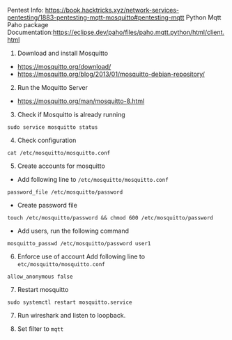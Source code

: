 Pentest Info: https://book.hacktricks.xyz/network-services-pentesting/1883-pentesting-mqtt-mosquitto#pentesting-mqtt
Python Mqtt Paho package Documentation:https://eclipse.dev/paho/files/paho.mqtt.python/html/client.html

1. Download and install Mosquitto

-   https://mosquitto.org/download/
-   https://mosquitto.org/blog/2013/01/mosquitto-debian-repository/

2. Run the Moquitto Server

-   https://mosquitto.org/man/mosquitto-8.html

3. Check if Mosquitto is already running

```
sudo service mosquitto status
```

4. Check configuration

```
cat /etc/mosquitto/mosquitto.conf
```

5. Create accounts for mosquitto

-   Add following line to `/etc/mosquitto/mosquitto.conf`

```
password_file /etc/mosquitto/password
```

-   Create password file

```
touch /etc/mosquitto/password && chmod 600 /etc/mosquitto/password
```

-   Add users, run the following command

```
mosquitto_passwd /etc/mosquitto/password user1
```

6. Enforce use of account
   Add following line to `etc/mosquitto/mosquitto.conf`

```
allow_anonymous false
```

7. Restart mosquitto

```
sudo systemctl restart mosquitto.service
```

7. Run wireshark and listen to loopback.

8. Set filter to `mqtt`
